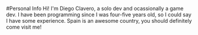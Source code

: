 #Personal Info
Hi! I'm Diego Clavero, a solo dev and ocassionally a game dev.
I have been programming since I was four-five years old, so I could say I have some experience.
Spain is an awesome country, you should definitely come visit me!
